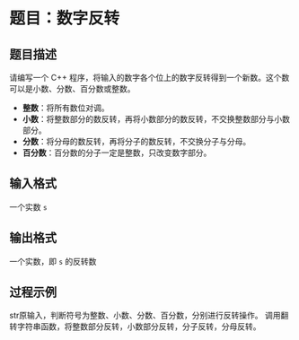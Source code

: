 # 题目：数字反转

## 题目描述

请编写一个 C++ 程序，将输入的数字各个位上的数字反转得到一个新数。这个数可以是小数、分数、百分数或整数。

- **整数**：将所有数位对调。
- **小数**：将整数部分的数反转，再将小数部分的数反转，不交换整数部分与小数部分。
- **分数**：将分母的数反转，再将分子的数反转，不交换分子与分母。
- **百分数**：百分数的分子一定是整数，只改变数字部分。

## 输入格式

一个实数 `s`

## 输出格式

一个实数，即 `s` 的反转数
## 过程示例

str原输入，判断符号为整数、小数、分数、百分数，分别进行反转操作。
调用翻转字符串函数，将整数部分反转，小数部分反转，分子反转，分母反转。
